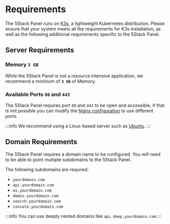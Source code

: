 # Requirements

The 5Stack Panel runs on [K3s](https://docs.k3s.io/installation/requirements), a lightweight Kubernetes distribution. Please ensure that your system meets all the requirements for K3s installation, as well as the following additional requirements specific to the 5Stack Panel.

## Server Requirements

### Memory `3 GB`

While the 5Stack Panel is not a resource intensive application, we recommend a minimum of **`3 GB`** of Memory.

### Available Ports `80` and `443`

The 5Stack Panel requires port `80` and `443` to be open and accessible, if that is not possible you can modify the [Nginx configuration](/install/nginx) to use different ports.

:::info
We recommend using a Linux-based server such as [Ubuntu](https://ubuntu.com/download/server).
:::

## Domain Requirements

The 5Stack Panel requires a domain name to be configured. You will need to be able to point multiple subdomains to the 5Stack Panel.

The following subdomains are required:

- `yourdomain.com`
- `api.yourdomain.com`
- `ws.yourdomain.com`
- `demos.yourdomain.com`
- `search.yourdomain.com`
- `console.yourdomain.com`

:::info
You can use deeply nested domains like `api.deep.yourdomain.com`
:::
